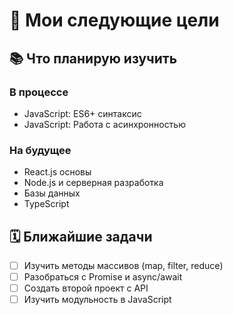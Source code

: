 # 🎯 Мои следующие цели

## 📚 Что планирую изучить

### В процессе
- JavaScript: ES6+ синтаксис
- JavaScript: Работа с асинхронностью

### На будущее
- React.js основы
- Node.js и серверная разработка
- Базы данных
- TypeScript

## 🗓️ Ближайшие задачи

- [ ] Изучить методы массивов (map, filter, reduce)
- [ ] Разобраться с Promise и async/await
- [ ] Создать второй проект с API
- [ ] Изучить модульность в JavaScript
